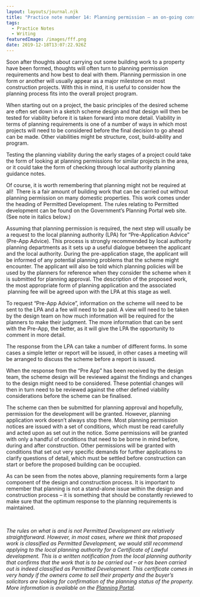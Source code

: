 ```yaml
---
layout: layouts/journal.njk
title: "Practice note number 14: Planning permission – an on-going consideration"
tags:
  - Practice Notes
  - Writing
featuredImage: /images/fff.png
date: 2019-12-18T13:07:22.926Z
---
```

Soon after thoughts about carrying out some building work to a property have been formed, thoughts will often turn to planning permission requirements and how best to deal with them. Planning permission in one form or another will usually appear as a major milestone on most construction projects. With this in mind, it is useful to consider how the planning process fits into the overall project program.

When starting out on a project, the basic principles of the desired scheme are often set down in a sketch scheme design and that design will then be tested for viability before it is taken forward into more detail. Viability in terms of planning requirements is one of a number of ways in which most projects will need to be considered before the final decision to go ahead can be made. Other viabilities might be structure, cost, build-ability and program.

Testing the planning viability during the early stages of a project could take the form of looking at planning permissions for similar projects in the area, or it could take the form of checking through local authority planning guidance notes.

Of course, it is worth remembering that planning might not be required at all!  There is a fair amount of building work that can be carried out without planning permission on many domestic properties. This work comes under the heading of Permitted Development. The rules relating to Permitted development can be found on the Government’s Planning Portal web site. (See note in italics below.)

Assuming that planning permission is required, the next step will usually be a request to the local planning authority (LPA) for “Pre-Application Advice” (Pre-App Advice). This process is strongly recommended by local authority planning departments as it sets up a useful dialogue between the applicant and the local authority. During the pre-application stage, the applicant will be informed of any potential planning problems that the scheme might encounter. The applicant will also be told which planning policies will be used by the planners for reference when they consider the scheme when it is submitted for planning approval. The description of the proposed work, the most appropriate form of planning application and the associated  planning fee will be agreed upon with the LPA at this stage as well.

To request “Pre-App Advice”, information on the scheme will need to be sent to the LPA and a fee will need to be paid. A view will need to be taken by the design team on how much information will be required for the planners to make their judgment. The more information that can be sent with the Pre-App, the better, as it will give the LPA the opportunity to comment in more detail.

The response from the LPA can take a number of different forms. In some cases a simple letter or report will be issued, in other cases a meeting will be arranged to discuss the scheme before a report is issued.

When the response from the “Pre App” has been received by the design team, the scheme design will be reviewed against the findings and changes to the design might need to be considered. These potential changes will then in turn need to be reviewed against the other defined viability considerations before the scheme can be finalised.

The scheme can then be submitted for planning approval and hopefully, permission for the development will be granted. However, planning application work doesn’t always stop there. Most planning permission notices are issued with a set of conditions, which must be read carefully and acted upon as set out in the notice. Some permissions will be granted with only a handful of conditions that need to be borne in mind before, during and after construction. Other permissions will be granted with conditions that set out very specific demands for further applications to clarify questions of detail, which must be settled before construction can start or before the proposed building can be occupied.

As can be seen from the notes above, planning requirements form a large component of the design and construction process. It is important to remember that planning is not a stand-alone issue within the design and construction process – it is something that should be constantly reviewed to make sure that the optimum response to the planning requirements is maintained.

 

*The rules on what is and is not Permitted Development are relatively straightforward. However, in most cases, where we think that proposed work is classified as Permitted Development, we would still recommend applying to the local planning authority for a Certificate of Lawful development. This is a written notification from the local planning authority that confirms that the work that is to be carried out – or has been carried out is indeed classified as Permitted Development. This certificate comes in very handy if the owners come to sell their property and the buyer’s solicitors are looking for confirmation of the planning status of the property. More information is available on the [Planning Portal](https://www.planningportal.co.uk/info/200187/your_responsibilities/37/planning_permission/2).*